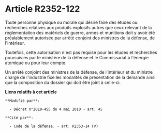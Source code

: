 # Article R2352-122

Toute personne physique ou morale qui désire faire des études ou recherches relatives aux produits explosifs autres que ceux
relevant de la réglementation des matériels de guerre, armes et munitions doit y avoir été préalablement autorisée par arrêté
conjoint des ministres de la défense, de l'intérieur.

Toutefois, cette autorisation n'est pas requise pour les études et recherches poursuivies par le ministère de la défense et
le Commissariat à l'énergie atomique ou pour leur compte.

Un arrêté conjoint des ministres de la défense, de l'intérieur et du ministre chargé de l'industrie fixe les modalités de
présentation de la demande ainsi que la composition du dossier qui doit être joint à celle-ci.

**Liens relatifs à cet article**

	**Modifié par**:

	  - Décret n°2010-455 du 4 mai 2010 - art. 45

	**Cité par**:

	  - Code de la défense. - art. R2353-14 (V)
